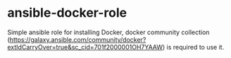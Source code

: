 # ansible-docker-role
Simple ansible role for installing Docker, docker community collection (https://galaxy.ansible.com/community/docker?extIdCarryOver=true&sc_cid=701f2000001OH7YAAW) is required to use it.
